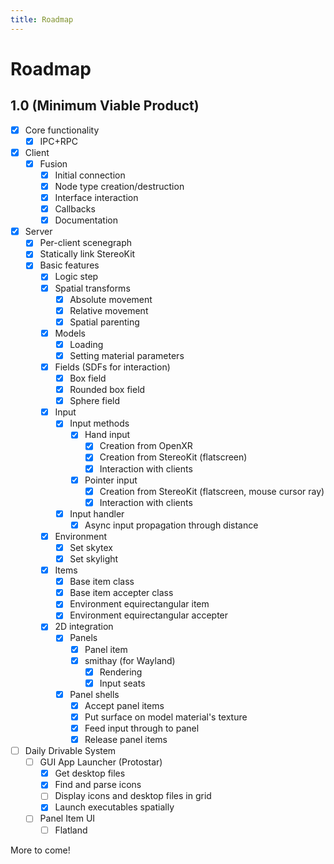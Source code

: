 ```yaml
---
title: Roadmap
---
```


# Roadmap

## 1.0 (Minimum Viable Product)

- [x] Core functionality
  - [x] IPC+RPC
- [x] Client
  - [x] Fusion
    - [x] Initial connection
    - [x] Node type creation/destruction
    - [x] Interface interaction
    - [x] Callbacks
    - [x] Documentation
- [x] Server
  - [x] Per-client scenegraph
  - [x] Statically link StereoKit
  - [x] Basic features
    - [x] Logic step
    - [x] Spatial transforms
      - [x] Absolute movement
      - [x] Relative movement
      - [x] Spatial parenting
    - [x] Models
      - [x] Loading
      - [x] Setting material parameters
    - [x] Fields (SDFs for interaction)
      - [x] Box field
      - [x] Rounded box field
      - [x] Sphere field
    - [x] Input
      - [x] Input methods
        - [x] Hand input
          - [x] Creation from OpenXR
          - [x] Creation from StereoKit (flatscreen)
          - [x] Interaction with clients
        - [x] Pointer input
          - [x] Creation from StereoKit (flatscreen, mouse cursor ray)
          - [x] Interaction with clients
      - [x] Input handler
        - [x] Async input propagation through distance
    - [x] Environment
      - [x] Set skytex
      - [x] Set skylight
    - [x] Items
      - [x] Base item class
      - [x] Base item accepter class
      - [x] Environment equirectangular item
      - [x] Environment equirectangular accepter
    - [x] 2D integration
      - [x] Panels
        - [x] Panel item
        - [x] smithay (for Wayland)
          - [x] Rendering
          - [x] Input seats
      - [x] Panel shells
        - [x] Accept panel items
        - [x] Put surface on model material's texture
        - [x] Feed input through to panel
        - [x] Release panel items
- [ ] Daily Drivable System
  - [ ] GUI App Launcher (Protostar)
    - [x] Get desktop files
    - [x] Find and parse icons
    - [ ] Display icons and desktop files in grid
    - [x] Launch executables spatially
  - [ ] Panel Item UI
    - [ ] Flatland

More to come!